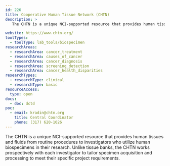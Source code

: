 ```yaml
---
id: 226
title: Cooperative Human Tissue Network (CHTN)
description: >
   The CHTN is a unique NCI-supported resource that provides human tissues and fluids from routine procedures to investigators who utilize human biospecimens in their research. Unlike tissue banks, the CHTN works prospectively with each investigator to tailor specimen acquisition and processing to meet their specific project requirements.

website: https://www.chtn.org/
toolTypes:
  - toolType: lab_tools/biospecimen
researchAreas:
  - researchArea: cancer_treatment
  - researchArea: causes_of_cancer
  - researchArea: cancer_diagnosis
  - researchArea: screening_detection
  - researchArea: cancer_health_disparities
researchTypes:
  - researchType: clinical
  - researchType: basic
resourceAccess:
  type: open
docs:
  - doc: dctd
poc:
  - email: kradin@chtn.org
    title: Central Coordinator
    phone: (317) 620-1026
---
```

The CHTN is a unique NCI-supported resource that provides human tissues and fluids from routine procedures to investigators who utilize human biospecimens in their research. Unlike tissue banks, the CHTN works prospectively with each investigator to tailor specimen acquisition and processing to meet their specific project requirements.